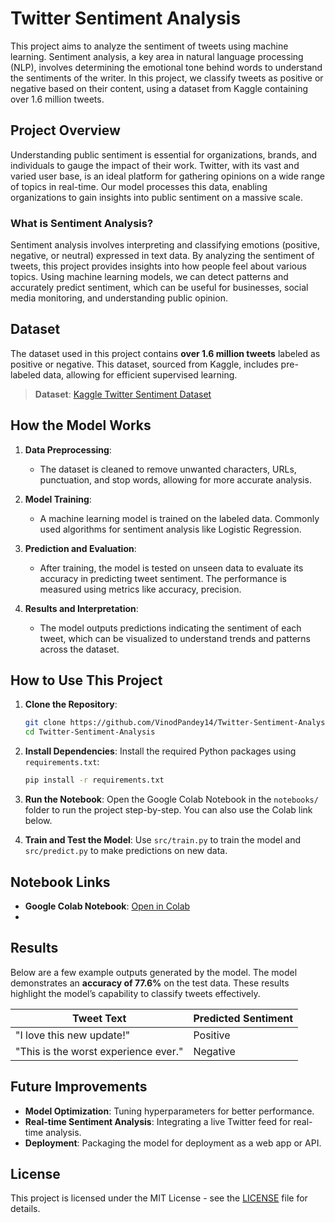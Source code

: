 # Twitter Sentiment Analysis

This project aims to analyze the sentiment of tweets using machine learning. Sentiment analysis, a key area in natural language processing (NLP), involves determining the emotional tone behind words to understand the sentiments of the writer. In this project, we classify tweets as positive or negative based on their content, using a dataset from Kaggle containing over 1.6 million tweets.

## Project Overview

Understanding public sentiment is essential for organizations, brands, and individuals to gauge the impact of their work. Twitter, with its vast and varied user base, is an ideal platform for gathering opinions on a wide range of topics in real-time. Our model processes this data, enabling organizations to gain insights into public sentiment on a massive scale.

### What is Sentiment Analysis?

Sentiment analysis involves interpreting and classifying emotions (positive, negative, or neutral) expressed in text data. By analyzing the sentiment of tweets, this project provides insights into how people feel about various topics. Using machine learning models, we can detect patterns and accurately predict sentiment, which can be useful for businesses, social media monitoring, and understanding public opinion.

## Dataset

The dataset used in this project contains **over 1.6 million tweets** labeled as positive or negative. This dataset, sourced from Kaggle, includes pre-labeled data, allowing for efficient supervised learning.

> **Dataset**: [Kaggle Twitter Sentiment Dataset](https://www.kaggle.com/crowdflower/twitter-airline-sentiment)


## How the Model Works

1. **Data Preprocessing**: 
   - The dataset is cleaned to remove unwanted characters, URLs, punctuation, and stop words, allowing for more accurate analysis.
   
2. **Model Training**:
   - A machine learning model is trained on the labeled data. Commonly used algorithms for sentiment analysis like Logistic Regression.
   
3. **Prediction and Evaluation**:
   - After training, the model is tested on unseen data to evaluate its accuracy in predicting tweet sentiment. The performance is measured using metrics like accuracy, precision.

4. **Results and Interpretation**:
   - The model outputs predictions indicating the sentiment of each tweet, which can be visualized to understand trends and patterns across the dataset.

## How to Use This Project

1. **Clone the Repository**:
    ```bash
    git clone https://github.com/VinodPandey14/Twitter-Sentiment-Analysis.git
    cd Twitter-Sentiment-Analysis
    ```

2. **Install Dependencies**:
    Install the required Python packages using `requirements.txt`:
    ```bash
    pip install -r requirements.txt
    ```

3. **Run the Notebook**:
   Open the Google Colab Notebook in the `notebooks/` folder to run the project step-by-step. You can also use the Colab link below.

4. **Train and Test the Model**:
    Use `src/train.py` to train the model and `src/predict.py` to make predictions on new data.

## Notebook Links

- **Google Colab Notebook**: [Open in Colab](https://colab.research.google.com/drive/1yGQ5DPPzR-_9eXO1NUMLNMHEoHmDQPx_?usp=sharing)
- 
## Results

Below are a few example outputs generated by the model. The model demonstrates an **accuracy of 77.6%** on the test data. These results highlight the model’s capability to classify tweets effectively.

| Tweet Text                                | Predicted Sentiment |
|-------------------------------------------|----------------------|
| "I love this new update!"                 | Positive            |
| "This is the worst experience ever."      | Negative            |

## Future Improvements

- **Model Optimization**: Tuning hyperparameters for better performance.
- **Real-time Sentiment Analysis**: Integrating a live Twitter feed for real-time analysis.
- **Deployment**: Packaging the model for deployment as a web app or API.

## License

This project is licensed under the MIT License - see the [LICENSE](LICENSE) file for details.


